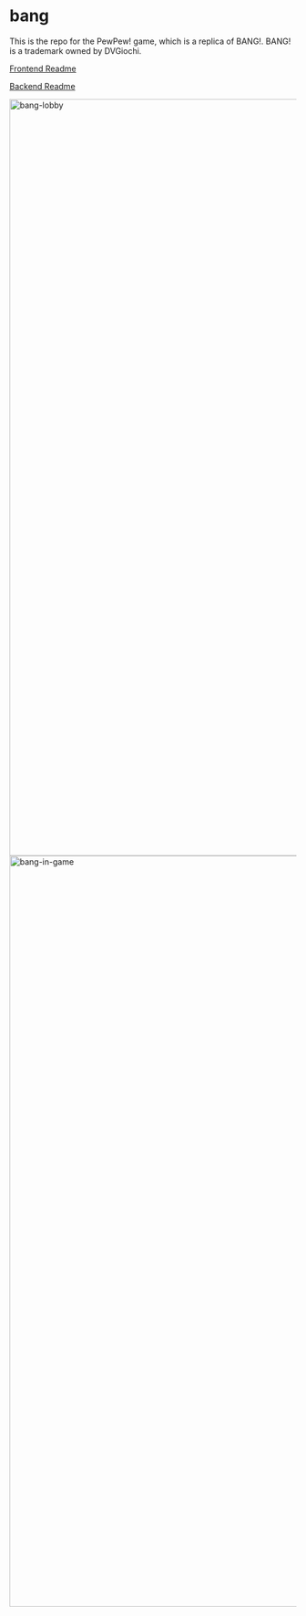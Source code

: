 # bang

This is the repo for the PewPew! game, which is a replica of BANG!.
BANG! is a trademark owned by DVGiochi.

[Frontend Readme](./frontend/README.md)

[Backend Readme](./backend/Readme.md)


<img width="1326" alt="bang-lobby" src="https://github.com/albertoxamin/bang/assets/6067659/853a4182-aace-4f5d-92c3-ad63f309c37a">


<img width="1316" alt="bang-in-game" src="https://github.com/albertoxamin/bang/assets/6067659/fa4ad9f3-2012-4a38-b3eb-97fd0b4b8f2b">
